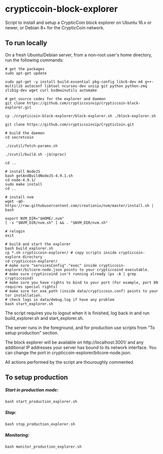 # crypticcoin-block-explorer

Script to install and setup a CrypticCoin block explorer on Ubuntu 16.x or newer, or Debian 8+ for the CrypticCoin network.

## To run locally

On a fresh Ubuntu/Debian server, from a non-root user's home directory, run the following commands:
```
# get the packages
sudo apt-get update

sudo apt-get -y install build-essential pkg-config libc6-dev m4 g++-multilib autoconf libtool ncurses-dev unzip git python python-zmq zlib1g-dev wget curl bsdmainutils automake

# get source codes for the explorer and daemon
git clone https://github.com/crypticcoinvip/crypticcoin-block-explorer.git

cp ./crypticcoin-block-explorer/block-explorer.sh ./block-explorer.sh

git clone https://github.com/crypticcoinvip/CrypticCoin.git

# build the daemon
cd secretcoin

./zcutil/fetch-params.sh

./zcutil/build.sh -j$(nproc)

cd ..

# install NodeJS
bash getAndBuildNodeJS-4.9.1.sh
cd node-4.9.1/
sudo make install
cd ..

# install nvm
wget -qO- https://raw.githubusercontent.com/creationix/nvm/master/install.sh | bash

export NVM_DIR="$HOME/.nvm"
[ -s "$NVM_DIR/nvm.sh" ] && . "$NVM_DIR/nvm.sh"

# relogin
exit

# build and start the explorer
bash build_explorer.sh
cp *.sh crypticcoin-explorer/ # copy scripts inside crypticcoin-explore directory
cd crypticcoin-explorer/
# make sure "servicesConfig"."exec" inside crypticcoin-explorer/bitcore-node.json points to your crypticcoind executable.
# make sure crypticcoind isn't running already (ps -A | grep crypticcoind)
# make sure you have rights to bind to your port (For example, port 80 requires special rights)
# make sure tor_exe_path (inside data/crypticcoin.conf) points to your tor installation.
# check logs in data/debug.log if have any problem
bash start_explorer.sh

```
The script requires you to logout when it is finished, log back in and run build_explorer.sh and start_explorer.sh.

The server runs in the foreground, and for production use scripts from "To setup production" section.

The block explorer will be available on http://localhost:3001/ and any additional IP addresses your server has bound to its network interface.
You can change the port in crypticcoin-explorer/bitcore-node.json.

All actions performed by the script are thouroughly commented.

## To setup production

##### Start in production mode:
```
bash start_production_explorer.sh
```
##### Stop:
```
bash stop_production_explorer.sh
```
##### Monitoring:
```
bash monitor_production_explorer.sh
```



